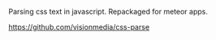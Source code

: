 Parsing css text in javascript. Repackaged for meteor apps.

https://github.com/visionmedia/css-parse
